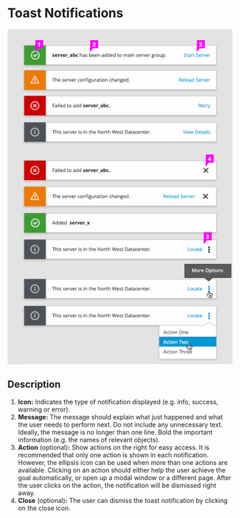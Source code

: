 # Toast Notifications

![Toast notifications with callouts](img/toast-callout.png)

## Description
1. **Icon:** Indicates the type of notification displayed (e.g. info, success, warning or error).
1. **Message:** The message should explain what just happened and what the user needs to perform next. Do not include any unnecessary text. Ideally, the message is no longer than one line. Bold the important information (e.g. the names of relevant objects).
1. **Action** (optional)**:** Show actions on the right for easy access. It is recommended that only one action is shown in each notification. However, the ellipsis icon can be used when more than one actions are available. Clicking on an action should either help the user achieve the goal automatically, or open up a modal window or a different page. After the user clicks on the action, the notification will be dismissed right away.
1. **Close** (optional)**:** The user can dismiss the toast notification by clicking on the close icon.
